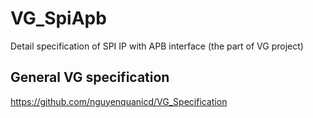# VG_SpiApb
Detail specification of SPI IP with APB interface
(the part of VG project)

## General VG specification
https://github.com/nguyenquanicd/VG_Specification

